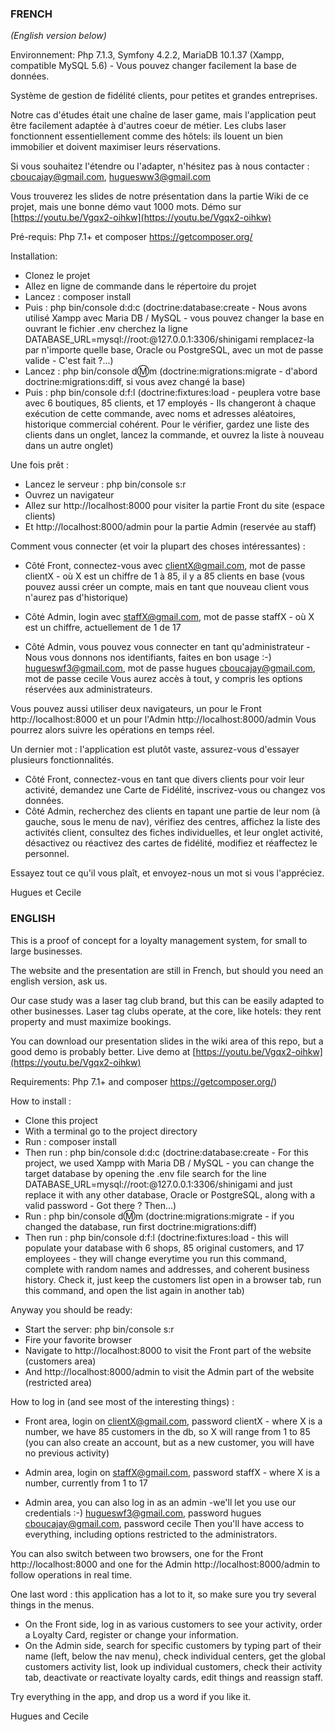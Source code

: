 ### FRENCH
*(English version below)*

Environnement: Php 7.1.3, Symfony 4.2.2, MariaDB 10.1.37 (Xampp, compatible MySQL 5.6) - Vous pouvez changer facilement la base de données.

Système de gestion de fidélité clients, pour petites et grandes entreprises.

Notre cas d'études était une chaîne de laser game, mais l'application peut être facilement adaptée à d'autres coeur de métier.
Les clubs laser fonctionnent essentiellement comme des hôtels: ils louent un bien immobilier et doivent maximiser leurs réservations.

Si vous souhaitez l'étendre ou l'adapter, n'hésitez pas à nous contacter : cboucajay@gmail.com, huguesww3@gmail.com

Vous trouverez les slides de notre présentation dans la partie Wiki de ce projet, mais une bonne démo vaut 1000 mots.
Démo sur [https://youtu.be/Vgqx2-oihkw](https://youtu.be/Vgqx2-oihkw)

Pré-requis: Php 7.1+ et composer https://getcomposer.org/

Installation:
- Clonez le projet
- Allez en ligne de commande dans le répertoire du projet
- Lancez : composer install
- Puis : php bin/console d:d:c 
(doctrine:database:create - Nous avons utilisé Xampp avec Maria DB / MySQL - vous pouvez changer la base en ouvrant le fichier .env
cherchez la ligne DATABASE_URL=mysql://root:@127.0.0.1:3306/shinigami
remplacez-la par n'importe quelle base, Oracle ou PostgreSQL, avec un mot de passe valide - C'est fait ?...)
- Lancez : php bin/console d:m:m
(doctrine:migrations:migrate - d'abord doctrine:migrations:diff, si vous avez changé la base)
- Puis : php bin/console d:f:l
(doctrine:fixtures:load - peuplera votre base avec 6 boutiques, 85 clients, et 17 employés - Ils changeront à 
chaque exécution de cette commande, avec noms et adresses aléatoires, historique commercial cohérent.
Pour le vérifier, gardez une liste des clients dans un onglet, lancez la commande, et ouvrez la liste à nouveau dans un autre onglet)

Une fois prêt :
- Lancez le serveur : php bin/console s:r 
- Ouvrez un navigateur
- Allez sur http://localhost:8000 pour visiter la partie Front du site (espace clients)
- Et http://localhost:8000/admin pour la partie Admin (reservée au staff)

Comment vous connecter (et voir la plupart des choses intéressantes) :
- Côté Front, connectez-vous avec clientX@gmail.com, mot de passe clientX - où X est un chiffre de 1 à 85, il y a 85 clients en base
(vous pouvez aussi créer un compte, mais en tant que nouveau client vous n'aurez pas d'historique)
- Côté Admin, login avec staffX@gmail.com, mot de passe staffX - où X est un chiffre, actuellement de 1 de 17

- Côté Admin, vous pouvez vous connecter en tant qu'administrateur - Nous vous donnons nos identifiants, faites en bon usage :-)
hugueswf3@gmail.com, mot de passe hugues
cboucajay@gmail.com, mot de passe cecile
Vous aurez accès à tout, y compris les options réservées aux administrateurs.

Vous pouvez aussi utiliser deux navigateurs, un pour le Front http://localhost:8000 et un pour l'Admin http://localhost:8000/admin
Vous pourrez alors suivre les opérations en temps réel.

Un dernier mot : l'application est plutôt vaste, assurez-vous d'essayer plusieurs fonctionnalités.
- Côté Front, connectez-vous en tant que divers clients pour voir leur activité, demandez une Carte de Fidélité, inscrivez-vous ou changez vos données.
- Côté Admin, recherchez des clients en tapant une partie de leur nom (à gauche, sous le menu de nav), vérifiez des centres, affichez la liste des activités client, consultez des fiches individuelles, et leur onglet activité, désactivez ou réactivez des cartes de fidélité, modifiez et réaffectez le personnel.

Essayez tout ce qu'il vous plaît, et envoyez-nous un mot si vous l'appréciez.

Hugues et Cecile


### ENGLISH

This is a proof of concept for a loyalty management system, for small to large businesses.

The website and the presentation are still in French, but should you need an english version, ask us.

Our case study was a laser tag club brand, but this can be easily adapted to other businesses.
Laser tag clubs operate, at the core, like hotels: they rent property and must maximize bookings.

You can download our presentation slides in the wiki area of this repo, but a good demo is probably better.
Live demo at [https://youtu.be/Vgqx2-oihkw](https://youtu.be/Vgqx2-oihkw)

Requirements: Php 7.1+ and composer https://getcomposer.org/)

How to install :
- Clone this project
- With a terminal go to the project directory
- Run : composer install
- Then run : php bin/console d:d:c 
(doctrine:database:create - For this project, we used Xampp with Maria DB / MySQL - you can change the target database by opening the .env file
search for the line DATABASE_URL=mysql://root:@127.0.0.1:3306/shinigami
and just replace it with any other database, Oracle or PostgreSQL, along with a valid password - Got there ? Then...)
- Run : php bin/console d:m:m
(doctrine:migrations:migrate - if you changed the database, run first doctrine:migrations:diff)
- Then run : php bin/console d:f:l
(doctrine:fixtures:load - this will populate your database with 6 shops, 85 original customers, and 17 employees - they will change everytime you run this command, complete with random names and addresses, and coherent business history.
Check it, just keep the customers list open in a browser tab, run this command, and open the list again in another tab)

Anyway you should be ready:
- Start the server: php bin/console s:r 
- Fire your favorite browser
- Navigate to http://localhost:8000 to visit the Front part of the website (customers area)
- And http://localhost:8000/admin to visit the Admin part of the website (restricted area)

How to log in (and see most of the interesting things) :
- Front area, login on clientX@gmail.com, password clientX - where X is a number, we have 85 customers in the db, so X will range from 1 to 85
(you can also create an account, but as a new customer, you will have no previous activity)
- Admin area, login on staffX@gmail.com, password staffX - where X is a number, currently from 1 to 17

- Admin area, you can also log in as an admin -we'll let you use our credentials :-)
hugueswf3@gmail.com, password hugues
cboucajay@gmail.com, password cecile
Then you'll have access to everything, including options restricted to the administrators.

You can also switch between two browsers, one for the Front http://localhost:8000 and one for the Admin http://localhost:8000/admin to follow operations in real time.

One last word : this application has a lot to it, so make sure you try several things in the menus.
- On the Front side, log in as various customers to see your activity, order a Loyalty Card, register or change your information.
- On the Admin side, search for specific customers by typing part of their name (left, below the nav menu), check individual centers, get the global customers activity list, look up individual customers, check their activity tab, deactivate or reactivate loyalty cards, edit things and reassign staff.

Try everything in the app, and drop us a word if you like it.

Hugues and Cecile